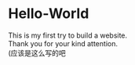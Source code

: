 # Hello-World
This is my first try to build a website.<br/>
Thank you for your kind attention.<br/>
(应该是这么写的吧
